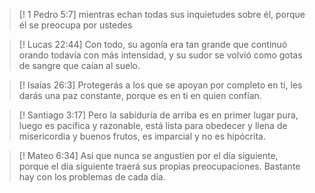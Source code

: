 >[! 1 Pedro 5:7]
>mientras echan todas sus inquietudes sobre él, porque él se preocupa por ustedes

> [! Lucas 22:44]
> Con todo, su agonía era tan grande que continuó orando todavía con más intensidad, y su sudor se volvió como gotas de sangre que caían al suelo.

>[! Isaías 26:3]
>Protegerás a los que se apoyan por completo en ti, les darás una paz constante, porque es en ti en quien confían.

>[! Santiago 3:17]
>Pero la sabiduría de arriba es en primer lugar pura, luego es pacífica y razonable, está lista para obedecer y llena de misericordia y buenos frutos, es imparcial y no es hipócrita.

>[! Mateo 6:34]
>Así que nunca se angustien por el día siguiente, porque el día siguiente traerá sus propias preocupaciones. Bastante hay con los problemas de cada día.


